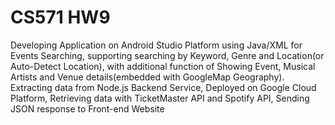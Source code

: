 # CS571 HW9
Developing Application on Android Studio Platform using Java/XML for Events Searching, supporting searching by Keyword, Genre and Location(or Auto-Detect Location), with additional function of Showing Event, Musical Artists and Venue details(embedded with GoogleMap Geography).\
Extracting data from Node.js Backend Service, Deployed on Google Cloud Platform, Retrieving data with TicketMaster API and Spotify API, Sending JSON response to Front-end Website
